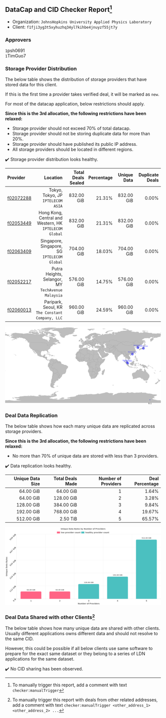 ## DataCap and CID Checker Report[^1]
 - Organization: `JohnsHopkins University Applied Physics Laboratory`
 - Client: `f1fji3yg3t5xyhuzhq34yl7kihbe4jnuyzf55jt7y`
### Approvers
`1`psh0691<br/>`1`TimGuo7

### Storage Provider Distribution
The below table shows the distribution of storage providers that have stored data for this client.

If this is the first time a provider takes verified deal, it will be marked as `new`.

For most of the datacap application, below restrictions should apply.

**Since this is the 3rd allocation, the following restrictions have been relaxed:**
 - Storage provider should not exceed 70% of total datacap.
 - Storage provider should not be storing duplicate data for more than 20%.
 - Storage provider should have published its public IP address.
 - All storage providers should be located in different regions.

✔️ Storage provider distribution looks healthy.

| Provider                                              |                                                  Location | Total Deals Sealed | Percentage | Unique Data | Duplicate Deals |
| :---------------------------------------------------- | --------------------------------------------------------: | -----------------: | ---------: | ----------: | --------------: |
| [f02072288](https://filfox.info/en/address/f02072288) |                     Tokyo, Tokyo, JP<br/>`IPTELECOM ASIA` |         832.00 GiB |     21.31% |  832.00 GiB |           0.00% |
| [f02053449](https://filfox.info/en/address/f02053449) | Hong Kong, Central and Western, HK<br/>`IPTELECOM Global` |         832.00 GiB |     21.31% |  832.00 GiB |           0.00% |
| [f02063409](https://filfox.info/en/address/f02063409) |           Singapore, Singapore, SG<br/>`IPTELECOM Global` |         704.00 GiB |     18.03% |  704.00 GiB |           0.00% |
| [f02052217](https://filfox.info/en/address/f02052217) |     Putra Heights, Selangor, MY<br/>`TechAvenue Malaysia` |         576.00 GiB |     14.75% |  576.00 GiB |           0.00% |
| [f02060013](https://filfox.info/en/address/f02060013) |       Paripark, Seoul, KR<br/>`The Constant Company, LLC` |         960.00 GiB |     24.59% |  960.00 GiB |           0.00% |

<img src="https://raw.githubusercontent.com/data-preservation-programs/filplus-checker-assets/main/filecoin-project/filecoin-plus-large-datasets/issues/1835/1685702183285.png"/>

### Deal Data Replication
The below table shows how each many unique data are replicated across storage providers.


**Since this is the 3rd allocation, the following restrictions have been relaxed:**
- No more than 70% of unique data are stored with less than 3 providers.

✔️ Data replication looks healthy.

| Unique Data Size | Total Deals Made | Number of Providers | Deal Percentage |
| ---------------: | ---------------: | ------------------: | --------------: |
|        64.00 GiB |        64.00 GiB |                   1 |           1.64% |
|        64.00 GiB |       128.00 GiB |                   2 |           3.28% |
|       128.00 GiB |       384.00 GiB |                   3 |           9.84% |
|       192.00 GiB |       768.00 GiB |                   4 |          19.67% |
|       512.00 GiB |         2.50 TiB |                   5 |          65.57% |

<img src="https://raw.githubusercontent.com/data-preservation-programs/filplus-checker-assets/main/filecoin-project/filecoin-plus-large-datasets/issues/1835/1685702185719.png"/>

### Deal Data Shared with other Clients[^3]
The below table shows how many unique data are shared with other clients.
Usually different applications owns different data and should not resolve to the same CID.

However, this could be possible if all below clients use same software to prepare for the exact same dataset or they belong to a series of LDN applications for the same dataset.

✔️ No CID sharing has been observed.

[^1]: To manually trigger this report, add a comment with text `checker:manualTrigger`

[^2]: Deals from those addresses are combined into this report as they are specified with `checker:manualTrigger`

[^3]: To manually trigger this report with deals from other related addresses, add a comment with text `checker:manualTrigger <other_address_1> <other_address_2> ...`
